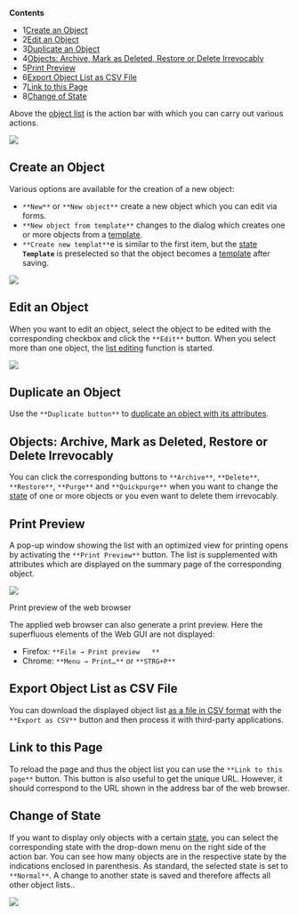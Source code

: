 **Contents**

*   1[Create an Object](#ActionsinObjectLists-CreateanObject)
*   2[Edit an Object](#ActionsinObjectLists-EditanObject)
*   3[Duplicate an Object](#ActionsinObjectLists-DuplicateanObject)
*   4[Objects: Archive, Mark as Deleted, Restore or Delete Irrevocably](#ActionsinObjectLists-Objects:Archive,MarkasDeleted,RestoreorDeleteIrrevocably)
*   5[Print Preview](#ActionsinObjectLists-PrintPreview)
*   6[Export Object List as CSV File](#ActionsinObjectLists-ExportObjectListasCSVFile)
*   7[Link to this Page](#ActionsinObjectLists-LinktothisPage)
*   8[Change of State](#ActionsinObjectLists-ChangeofState)

Above the [object list](/pages/viewpage.action?pageId=61014325) is the action bar with which you can carry out various actions.

![](/download/attachments/38764550/image2017-10-11%2015%3A59%3A19.png?version=1&modificationDate=1507732625526&api=v2&effects=drop-shadow)

Create an Object
----------------

Various options are available for the creation of a new object:

*   `**New**` or `**New object**` create a new object which you can edit via forms.
*   `**New object from template**` changes to the dialog which creates one or more objects from a [template](/display/en/Templates).
*   `**Create new templat**`e is similar to the first item, but the [state](/display/en/Life+and+Documentation+Cycle) **`Template`** is preselected so that the object becomes a [template](/display/en/Templates) after saving.

![](/download/attachments/38764550/image2017-10-11%2016%3A1%3A40.png?version=1&modificationDate=1507732625596&api=v2&effects=drop-shadow)

Edit an Object
--------------

When you want to edit an object, select the object to be edited with the corresponding checkbox and click the `**Edit**` button. When you select more than one object, the [list editing](/display/en/List+Editing) function is started.

![](/download/attachments/38764550/image2017-10-11%2016%3A4%3A10.png?version=1&modificationDate=1507732625621&api=v2&effects=drop-shadow)

Duplicate an Object
-------------------

Use the `**Duplicate button**` to [duplicate an object with its attributes](/display/en/Duplicate+Objects).

Objects: Archive, Mark as Deleted, Restore or Delete Irrevocably
----------------------------------------------------------------

You can click the corresponding buttons to `**Archive**`, `**Delete**`, `**Restore**`, `**Purge**` and `**Quickpurge**` when you want to change the [state](/display/en/Life+and+Documentation+Cycle) of one or more objects or you even want to delete them irrevocably.

Print Preview
-------------

A pop-up window showing the list with an optimized view for printing opens by activating the `**Print Preview**` button. The list is supplemented with attributes which are displayed on the summary page of the corresponding object.

![](/download/attachments/38764550/image2017-10-11%2016%3A7%3A6.png?version=1&modificationDate=1507732625634&api=v2&effects=drop-shadow)

Print preview of the web browser

The applied web browser can also generate a print preview. Here the superfluous elements of the Web GUI are not displayed:

*   Firefox: `**File → Print preview  
    **`
*   Chrome: `**Menu → Print…**` or `**STRG+P**`

Export Object List as CSV File
------------------------------

You can download the displayed object list [as a file in CSV format](/display/en/CSV+Data+Export) with the `**Export as CSV**` button and then process it with third-party applications.

Link to this Page
-----------------

To reload the page and thus the object list you can use the `**Link to this page**` button. This button is also useful to get the unique URL. However, it should correspond to the URL shown in the address bar of the web browser.

Change of State
---------------

If you want to display only objects with a certain [state](/display/en/Life+and+Documentation+Cycle), you can select the corresponding state with the drop-down menu on the right side of the action bar. You can see how many objects are in the respective state by the indications enclosed in parenthesis. As standard, the selected state is set to `**Normal**`. A change to another state is saved and therefore affects all other object lists..

![](/download/attachments/38764550/image2017-10-11%2016%3A9%3A18.png?version=1&modificationDate=1507732625649&api=v2&effects=drop-shadow)
